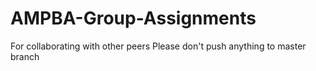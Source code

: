 # AMPBA-Group-Assignments
For collaborating with other peers
Please don't push anything to master branch
